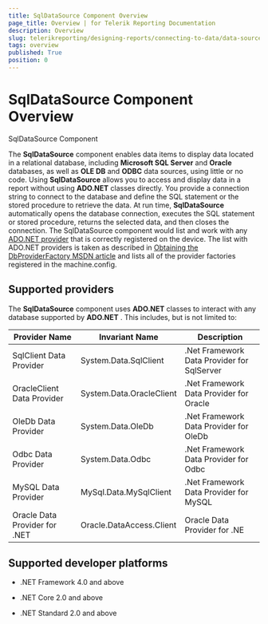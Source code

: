```yaml
---
title: SqlDataSource Component Overview
page_title: Overview | for Telerik Reporting Documentation
description: Overview
slug: telerikreporting/designing-reports/connecting-to-data/data-source-components/sqldatasource-component/overview
tags: overview
published: True
position: 0
---
```


# SqlDataSource Component Overview

SqlDataSource Component

The __SqlDataSource__  component enables data items to display data located in a relational         database, including __Microsoft SQL Server__  and __Oracle__  databases,         as well as __OLE DB__  and __ODBC__  data sources, using little or no code.         Using __SqlDataSource__  allows you to access and display data in a report without using         __ADO.NET__  classes directly. You provide a connection string to connect to the database and         define the SQL statement or the stored procedure to retrieve the data. At run time, __SqlDataSource__  automatically opens the database connection, executes the SQL statement or stored procedure, returns         the selected data, and then closes the connection. The SqlDataSource component would list and work with any  [ADO.NET provider](https://docs.microsoft.com/en-us/dotnet/framework/data/adonet/ado-net-overview)  that is correctly registered on the device. The list with ADO.NET providers is taken as described in  [ Obtaining the DbProviderFactory MSDN article](https://docs.microsoft.com/en-us/dotnet/framework/data/adonet/obtaining-a-dbproviderfactory)  and lists all of the provider factories registered in the machine.config.       

## Supported providers

The __SqlDataSource__  component uses __ADO.NET__  classes to interact           with any database supported by __ADO.NET__ . This includes, but is not limited to:         

| Provider Name | Invariant Name | Description |
| ------ | ------ | ------ |
|SqlClient Data Provider|System.Data.SqlClient|.Net Framework Data Provider for SqlServer|
|OracleClient Data Provider|System.Data.OracleClient|.Net Framework Data Provider for Oracle|
|OleDb Data Provider|System.Data.OleDb|.Net Framework Data Provider for OleDb|
|Odbc Data Provider|System.Data.Odbc|.Net Framework Data Provider for Odbc|
|MySQL Data Provider|MySql.Data.MySqlClient|.Net Framework Data Provider for MySQL|
|Oracle Data Provider for .NET|Oracle.DataAccess.Client|Oracle Data Provider for .NE|

## Supported developer platforms

* .NET Framework 4.0 and above             

* .NET Core 2.0 and above             

* .NET Standard 2.0 and above

